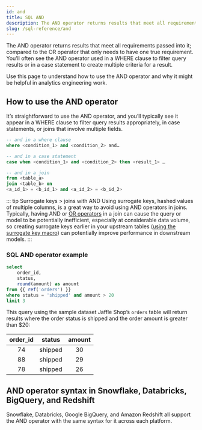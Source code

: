 ```yaml
---
id: and
title: SQL AND
description: The AND operator returns results that meet all requirements passed into it. You’ll often see the AND operator used in a WHERE clause to filter query results. 
slug: /sql-reference/and
---
```


<head>
    <title>Working with the SQL AND operator</title>
</head>

The AND operator returns results that meet all requirements passed into it; compared to the OR operator that only needs to have one true requirement. You’ll often see the AND operator used in a WHERE clause to filter query results or in a case statement to create multiple criteria for a result.

Use this page to understand how to use the AND operator and why it might be helpful  in analytics engineering work.

## How to use the AND operator

It’s straightforward to use the AND operator, and you’ll typically see it appear in a WHERE clause to filter query results appropriately, in case statements, or joins that involve multiple fields.

```sql
-- and in a where clause
where <condition_1> and <condition_2> and… 

-- and in a case statement
case when <condition_1> and <condition_2> then <result_1> … 

-- and in a join
from <table_a>
join <table_b> on
<a_id_1> = <b_id_1> and <a_id_2> = <b_id_2>
```

::: tip Surrogate keys > joins with AND
Using <Term id="surrogate-key">surrogate keys</Term>, hashed values of multiple columns, is a great way to avoid using AND operators in joins. Typically, having AND or [OR operators](/sql-reference/or) in a join can cause the query or model to be potentially inefficient, especially at considerable data volume, so creating surrogate keys earlier in your upstream tables ([using the surrogate key macro](https://docs.getdbt.com/blog/sql-surrogate-keys)) can potentially improve performance in downstream models.
:::

### SQL AND operator example

```sql
select
	order_id,
	status,
	round(amount) as amount
from {{ ref('orders') }}
where status = 'shipped' and amount > 20
limit 3
```

This query using the sample dataset Jaffle Shop’s `orders` table will return results where the order status is shipped and the order amount is greater than $20:

| **order_id** | **status** | **amount** |
|:---:|:---:|:---:|
| 74 | shipped | 30 |
| 88 | shipped | 29 |
| 78 | shipped | 26 |

## AND operator syntax in Snowflake, Databricks, BigQuery, and Redshift

Snowflake, Databricks, Google BigQuery, and Amazon Redshift all support the AND operator with the same syntax for it across each platform.